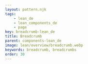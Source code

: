 ```yaml
---
layout: pattern.njk
tags: 
    - lean_de
    - lean_components_de
    - page
key: breadcrumb-lean_de
title: Breadcrumb
parent: components-lean_de
image: lean/overview/breadcrumb.webp
keywords: breadcrumb, breadcrumbs
order: 30
---
```


